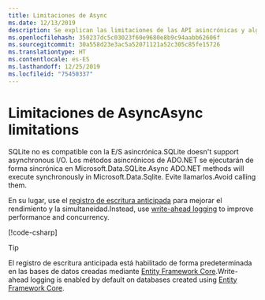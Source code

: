 ```yaml
---
title: Limitaciones de Async
ms.date: 12/13/2019
description: Se explican las limitaciones de las API asincrónicas y algunas alternativas que puede usar en su lugar.
ms.openlocfilehash: 350237dc5c03023f60e9680e8b9c94aabb62606f
ms.sourcegitcommit: 30a558d23e3ac5a52071121a52c305c85fe15726
ms.translationtype: HT
ms.contentlocale: es-ES
ms.lasthandoff: 12/25/2019
ms.locfileid: "75450337"
---
```

# <a name="async-limitations"></a><span data-ttu-id="69c7f-103">Limitaciones de Async</span><span class="sxs-lookup"><span data-stu-id="69c7f-103">Async limitations</span></span>

<span data-ttu-id="69c7f-104">SQLite no es compatible con la E/S asincrónica.</span><span class="sxs-lookup"><span data-stu-id="69c7f-104">SQLite doesn't support asynchronous I/O.</span></span> <span data-ttu-id="69c7f-105">Los métodos asincrónicos de ADO.NET se ejecutarán de forma sincrónica en Microsoft.Data.SQLite.</span><span class="sxs-lookup"><span data-stu-id="69c7f-105">Async ADO.NET methods will execute synchronously in Microsoft.Data.Sqlite.</span></span> <span data-ttu-id="69c7f-106">Evite llamarlos.</span><span class="sxs-lookup"><span data-stu-id="69c7f-106">Avoid calling them.</span></span>

<span data-ttu-id="69c7f-107">En su lugar, use el [registro de escritura anticipada](https://www.sqlite.org/wal.html) para mejorar el rendimiento y la simultaneidad.</span><span class="sxs-lookup"><span data-stu-id="69c7f-107">Instead, use [write-ahead logging](https://www.sqlite.org/wal.html) to improve performance and concurrency.</span></span>

[!code-csharp[](../../../../samples/snippets/standard/data/sqlite/AsyncSample/Program.cs?name=snippet_WAL)]

> [!TIP]
> <span data-ttu-id="69c7f-108">El registro de escritura anticipada está habilitado de forma predeterminada en las bases de datos creadas mediante [Entity Framework Core](/ef/core/).</span><span class="sxs-lookup"><span data-stu-id="69c7f-108">Write-ahead logging is enabled by default on databases created using [Entity Framework Core](/ef/core/).</span></span>
